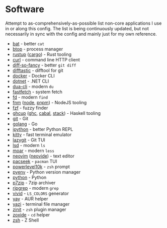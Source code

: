 # Software

Attempt to as-comprehensively-as-possible list non-core applications I use in
or along this config. The list is being continuously updated, but not necessarily
in sync with the config and mainly just for my own reference.

- [bat](https://github.com/sharkdp/bat) - better `cat`
- [btop](https://github.com/aristocratos/btop) - process manager
- [rustup](https://github.com/rust-lang/rustup) ([cargo](https://github.com/rust-lang/cargo)) - Rust tooling
- [curl](https://github.com/curl/curl) - command line HTTP client
- [diff-so-fancy](https://github.com/so-fancy/diff-so-fancy) - better `git diff`
- [difftastic](https://github.com/Wilfred/difftastic) - difftool for git
- [docker](https://github.com/docker/cli) - Docker CLI
- [dotnet](https://github.com/dotnet/dotnet) - .NET CLI
- [dua-cli](https://github.com/Byron/dua) - modern `du`
- [fastfetch](https://github.com/fastfetch-cli/fastfetch) - system fetch
- [fd](https://github.com/sharkdp/fd) - modern `find`
- [fnm](https://github.com/Schniz/fnm) ([node](https://github.com/nodejs/node), [pnpm](https://github.com/pnpm/pnpm)) - NodeJS tooling
- [fzf](https://github.com/junegunn/fzf) - fuzzy finder
- [ghcup](https://github.com/haskell/ghcup-hs) ([ghc](https://gitlab.haskell.org/ghc/ghc), [cabal](https://github.com/haskell/cabal), [stack](https://github.com/commercialhaskell/stack)) - Haskell tooling
- [git](https://github.com/git/git) - Git
- [golang](https://github.com/golang/go) - Go
- [ipython](https://github.com/ipython/ipython) - better Python REPL
- [kitty](https://github.com/kovidgoyal/kitty) - fast terminal emulator
- [lazygit](https://github.com/jesseduffield/lazygit) - Git TUI
- [lsd](https://github.com/lsd-rs/lsd) - modern `ls`
- [moar](https://github.com/walles/moar) - modern `less`
- [neovim](https://github.com/neovim/neovim) ([neovide](https://github.com/neovide/neovide)) - text editor
- [pacseek](https://github.com/moson-mo/pacseek) - `pacman` TUI
- [powerlevel10k](https://github.com/romkatv/powerlevel10k) - `zsh` prompt
- [pyenv](https://github.com/pyenv/pyenv) - Python version manager
- [python](https://github.com/python/cpython) - Python
- [p7zip](https://github.com/p7zip-project/p7zip) - 7zip archiver
- [ripgrep](https://github.com/BurntSushi/ripgrep) - modern `grep`
- [vivid](https://github.com/sharkdp/vivid) - `LS_COLORS` generator
- [yay](https://github.com/Jguer/yay) - AUR helper
- [yazi](https://github.com/sxyazi/yazi) - terminal file manager
- [zinit](https://github.com/zdharma-continuum/zinit) - `zsh` plugin manager
- [zoxide](https://github.com/ajeetdsouza/zoxide) - `cd` helper
- [zsh](https://zsh.sourceforge.io/) - Z Shell
